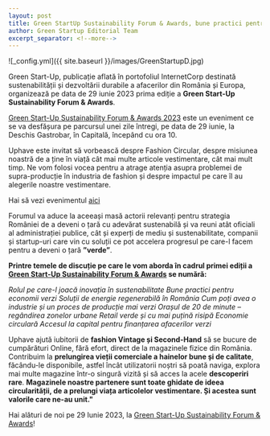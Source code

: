 ```yaml
---
layout: post
title: Green StartUp Sustainability Forum & Awards, bune practici pentru o Românie verde
author: Green Startup Editorial Team
excerpt_separator: <!--more-->
---
```

![_config.yml]({{ site.baseurl }}/images/GreenStartupD.jpg)

Green Start-Up, publicație aflată în portofoliul InternetCorp destinată sustenabilității și dezvoltării durabile a afacerilor din România și Europa, organizează pe data de 29 iunie 2023 prima ediție a <strong>Green Start-Up Sustainability Forum & Awards</strong>.

<!--more-->

[Green Start-Up Sustainability Forum & Awards 2023](https://green.start-up.ro/ro/green-start-up-sustainability-forum-awards-viitorul-economiei-este-circular/) este un eveniment ce se va desfășura pe parcursul unei zile întregi, pe data de 29 iunie, la Deschis Gastrobar, în Capitală, începând cu ora 10.

Uphave este invitat să vorbească despre Fashion Circular, despre misiunea noastră de a ține în viață cât mai multe articole vestimentare, cât mai mult timp. Ne vom folosi vocea pentru a atrage atenția asupra problemei de supra-producție în industria de fashion și despre impactul pe care îl au alegerile noastre vestimentare. 

Hai să vezi evenimentul [aici](https://green.start-up.ro/ro/green-start-up-sustainability-forum-awards-viitorul-economiei-este-circular/)

Forumul va aduce la aceeași masă actorii relevanți pentru strategia României de a deveni o țară cu adevărat sustenabilă și va reuni atât oficiali al administrației publice, cât și experți de mediu și sustenabilitate, companii și startup-uri care vin cu soluții ce pot accelera progresul pe care-l facem pentru a deveni o țară <strong>”verde”</strong>.

<strong>Printre temele de discuție pe care le vom aborda în cadrul primei ediții a [Green Start-Up Sustainability Forum & Awards](https://green.start-up.ro/ro/green-start-up-sustainability-forum-awards-viitorul-economiei-este-circular/) se numără:</strong>

<em>Rolul pe care-l joacă inovația în sustenabilitate
Bune practici pentru economii verzi
Soluții de energie regenerabilă în România
Cum poți avea o industrie și un proces de producție mai verzi
Orașul de 20 de minute – regândirea zonelor urbane
Retail verde și cu mai puțină risipă
Economie circulară
Accesul la capital pentru finanțarea afacerilor verzi</em>

Uphave ajută iubitorii de <strong>fashion Vintage și Second-Hand</strong> să se bucure de cumpărături Online, fără efort, direct de la magazinele fizice din România.
Contribuim la <strong>prelungirea vieții comerciale a hainelor bune și de calitate</strong>, făcându-le disponibile, astfel încât utilizatorii noștri să poată naviga, explora mai multe magazine într-o singură vizită și să acces la acele <strong>descoperiri rare</strong>.
<strong>Magazinele noastre partenere sunt toate ghidate de ideea circularității, de a prelungi viața articolelor vestimentare. Și acestea sunt valorile care ne-au unit."</strong>

Hai alături de noi pe 29 Iunie 2023, la [Green Start-Up Sustainability Forum & Awards](https://green.start-up.ro/ro/green-start-up-sustainability-forum-awards-viitorul-economiei-este-circular/)!







